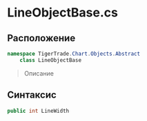 
# LineObjectBase.cs
## Расположение
```csharp
namespace TigerTrade.Chart.Objects.Abstract  
    class LineObjectBase
```

> Описание

## Синтаксис
```csharp
public int LineWidth
```
